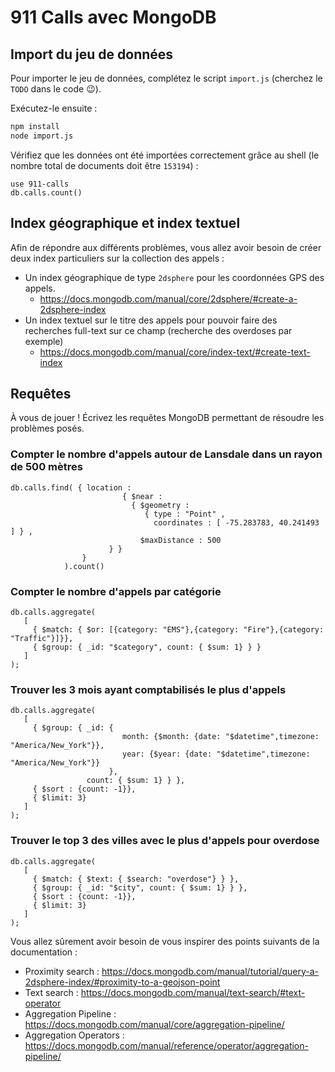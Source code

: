 # 911 Calls avec MongoDB

## Import du jeu de données

Pour importer le jeu de données, complétez le script `import.js` (cherchez le `TODO` dans le code :wink:).

Exécutez-le ensuite :

```bash
npm install
node import.js
```

Vérifiez que les données ont été importées correctement grâce au shell (le nombre total de documents doit être `153194`) :

```
use 911-calls
db.calls.count()
```

## Index géographique et index textuel

Afin de répondre aux différents problèmes, vous allez avoir besoin de créer deux index particuliers sur la collection des appels :

* Un index géographique de type `2dsphere` pour les coordonnées GPS des appels.
  * https://docs.mongodb.com/manual/core/2dsphere/#create-a-2dsphere-index
* Un index textuel sur le titre des appels pour pouvoir faire des recherches full-text sur ce champ (recherche des overdoses par exemple)
  * https://docs.mongodb.com/manual/core/index-text/#create-text-index

## Requêtes

À vous de jouer ! Écrivez les requêtes MongoDB permettant de résoudre les problèmes posés.


### Compter le nombre d'appels autour de Lansdale dans un rayon de 500 mètres
```
db.calls.find( { location :
                         { $near :
                           { $geometry :
                              { type : "Point" ,
                                coordinates : [ -75.283783, 40.241493 ] } ,
                             $maxDistance : 500
                      } } 
                } 
            ).count()
```

### Compter le nombre d'appels par catégorie
```
db.calls.aggregate(
   [
     { $match: { $or: [{category: "EMS"},{category: "Fire"},{category: "Traffic"}]}},
     { $group: { _id: "$category", count: { $sum: 1} } }
   ]
);
```


### Trouver les 3 mois ayant comptabilisés le plus d'appels
```
db.calls.aggregate(
   [
     { $group: { _id: { 
                         month: {$month: {date: "$datetime",timezone: "America/New_York"}},
                         year: {$year: {date: "$datetime",timezone: "America/New_York"}} 
                      },
                 count: { $sum: 1} } },
     { $sort : {count: -1}},
     { $limit: 3}
   ]
);
```

### Trouver le top 3 des villes avec le plus d'appels pour overdose
```
db.calls.aggregate(
   [
     { $match: { $text: { $search: "overdose"} } },
     { $group: { _id: "$city", count: { $sum: 1} } },
     { $sort : {count: -1}},
     { $limit: 3}
   ]
);
```

Vous allez sûrement avoir besoin de vous inspirer des points suivants de la documentation :

* Proximity search : https://docs.mongodb.com/manual/tutorial/query-a-2dsphere-index/#proximity-to-a-geojson-point
* Text search : https://docs.mongodb.com/manual/text-search/#text-operator
* Aggregation Pipeline : https://docs.mongodb.com/manual/core/aggregation-pipeline/
* Aggregation Operators : https://docs.mongodb.com/manual/reference/operator/aggregation-pipeline/
